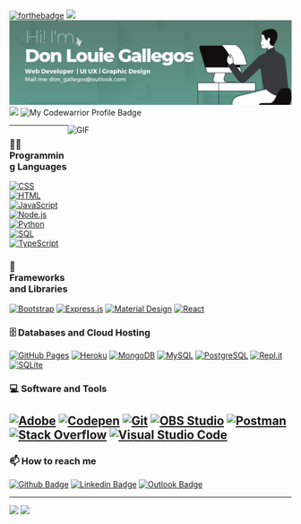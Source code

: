 ###  
[![forthebadge](https://forthebadge.com/images/badges/powered-by-coffee.svg)](https://forthebadge.com)  <img src="https://cloud.githubusercontent.com/assets/6494463/18394336/6d73719a-7687-11e6-829f-ec079dfef111.gif" width="30px">
<img src="https://github.com/donlouie/donlouie/blob/main/Banner.jpg?raw=true" alt="banner that says Don Louie Gallegos - web developer, ui ux, graphic design">
![](https://komarev.com/ghpvc/?username=d0nl0ui3)
![My Codewarrior Profile Badge](https://www.codewars.com/users/d0nl0ui3/badges/micro)  

<img align="right" alt="GIF" src="https://github.com/abhisheknaiidu/abhisheknaiidu/blob/master/code.gif?raw=true" width="400" height="280" />

---
### 👨‍💻 Programming Languages
<a href="#"><img alt="CSS" src="https://img.shields.io/badge/CSS-1572B6.svg?logo=css3&logoColor=white"></a>
<a href="#"><img alt="HTML" src="https://img.shields.io/badge/HTML-E34F26.svg?logo=html5&logoColor=white"></a>
<a href="#"><img alt="JavaScript" src="https://img.shields.io/badge/JavaScript-F7DF1E.svg?logo=javascript&logoColor=black"></a>
    <a href="#"><img alt="Node.js" src="https://img.shields.io/badge/Node.js-43853D.svg?logo=node.js&logoColor=white"></a>
      <a href="#"><img alt="Python" src="https://img.shields.io/badge/Python-14354C.svg?logo=python&logoColor=white"></a>
        <a href="#"><img alt="SQL" src="https://custom-icon-badges.herokuapp.com/badge/SQL-025E8C.svg?logo=database&logoColor=white"></a>
         <a href="https://github.com/search?q=user%3ADenverCoder1+language%3AtypeScript"><img alt="TypeScript" src="https://img.shields.io/badge/TypeScript-007ACC.svg?logo=typescript&logoColor=white"></a>
### 🧰 Frameworks and Libraries
<a href="#"><img alt="Bootstrap" src="https://img.shields.io/badge/Bootstrap-7952B3.svg?logo=bootstrap&logoColor=white"></a>
<a href="#"><img alt="Express.js" src="https://img.shields.io/badge/Express.js-404d59.svg?logo=express&logoColor=white"></a>
<a href="#"><img alt="Material Design" src="https://img.shields.io/badge/Material%20Design-0081CB.svg?logo=material-design&logoColor=white"></a>
<a href="#"><img alt="React" src="https://img.shields.io/badge/React-20232a.svg?logo=react&logoColor=%2361DAFB"></a>
### 🗄️ Databases and Cloud Hosting
<a href="#"><img alt="GitHub Pages" src="https://img.shields.io/badge/GitHub%20Pages-327FC7.svg?logo=github&logoColor=white"></a>
<a href="#"><img alt="Heroku" src="https://img.shields.io/badge/Heroku-430098.svg?logo=heroku&logoColor=white"></a>
<a href="#"><img alt="MongoDB" src ="https://img.shields.io/badge/MongoDB-4ea94b.svg?logo=mongodb&logoColor=white"></a>
<a href="#"><img alt="MySQL" src="https://img.shields.io/badge/MySQL-00f.svg?logo=mysql&logoColor=white"></a>
<a href="#"><img alt="PostgreSQL" src ="https://img.shields.io/badge/PostgreSQL-316192.svg?logo=postgresql&logoColor=white"></a>
<a href="#"><img alt="Repl.it" src="https://img.shields.io/badge/Repl.it-0D101E.svg?logo=Replit&logoColor=white"></a>
<a href="#"><img alt="SQLite" src ="https://img.shields.io/badge/SQLite-07405e.svg?logo=sqlite&logoColor=white"></a>
### 💻 Software and Tools
<a href="#"><img alt="Adobe" src="https://img.shields.io/badge/Adobe-FF0000.svg?logo=adobe&logoColor=white"></a>
<a href="#"><img alt="Codepen" src="https://img.shields.io/badge/Codepen-000000.svg?logo=codepen&logoColor=white"></a>
<a href="#"><img alt="Git" src="https://img.shields.io/badge/Git-F05033.svg?logo=git&logoColor=white"></a>
<a href="#"><img alt="OBS Studio" src="https://img.shields.io/badge/-OBS%20Studio-302E31?logo=obs-studio&logoColor=white"></a>
<a href="#"><img alt="Postman" src="https://img.shields.io/badge/Postman-FF6C37?logo=postman&logoColor=white"></a>
<a href="#"><img alt="Stack Overflow" src="https://img.shields.io/badge/-Stack%20Overflow-FE7A16?logo=stack-overflow&logoColor=white"></a>
<a href="#"><img alt="Visual Studio Code" src="https://img.shields.io/badge/Visual%20Studio%20Code-0078d7.svg?logo=visual-studio-code&logoColor=white"></a>
---
### 📫 How to reach me
[![Github Badge](https://img.shields.io/badge/GitHub--000?style=social&logo=Github&logoColor=black&link=https://github.com/donlouie)](https://github.com/donlouie)
[![Linkedin Badge](https://img.shields.io/badge/LinkedIn--000?style=social&logo=Linkedin&logoColor=0077B5&link=https://www.linkedin.com/in/don-louie/)](https://www.linkedin.com/in/don-louie/)
[![Outlook Badge](https://img.shields.io/badge/email--000?style=social&logo=microsoft-outlook&logoColor=0078d4&link=mailto:don_gallegos@outlook.com)](mailto:don_gallegos@outlook.com)

---
<p>
  <a href="#"><img src="https://github-readme-stats.vercel.app/api?username=donlouie&show_icons=true&count_private=true&theme=dark" width="250"></a>
  <a href="#"><img src="https://github-readme-stats.vercel.app/api/top-langs/?username=donlouie&layout=compact&theme=highcontrast" width="200"></a>
</p>

